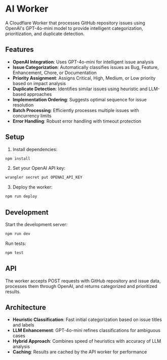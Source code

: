 # AI Worker

A Cloudflare Worker that processes GitHub repository issues using OpenAI's GPT-4o-mini model to provide intelligent categorization, prioritization, and duplicate detection.

## Features

- **OpenAI Integration**: Uses GPT-4o-mini for intelligent issue analysis
- **Issue Categorization**: Automatically classifies issues as Bug, Feature, Enhancement, Chore, or Documentation
- **Priority Assignment**: Assigns Critical, High, Medium, or Low priority based on impact analysis
- **Duplicate Detection**: Identifies similar issues using heuristic and LLM-based approaches
- **Implementation Ordering**: Suggests optimal sequence for issue resolution
- **Batch Processing**: Efficiently processes multiple issues with concurrency limits
- **Error Handling**: Robust error handling with timeout protection

## Setup

1. Install dependencies:

```bash
npm install
```

2. Set your OpenAI API key:

```bash
wrangler secret put OPENAI_API_KEY
```

3. Deploy the worker:

```bash
npm run deploy
```

## Development

Start the development server:

```bash
npm run dev
```

Run tests:

```bash
npm test
```

## API

The worker accepts POST requests with GitHub repository and issue data, processes them through OpenAI, and returns categorized and prioritized results.

## Architecture

- **Heuristic Classification**: Fast initial categorization based on issue titles and labels
- **LLM Enhancement**: GPT-4o-mini refines classifications for ambiguous cases
- **Hybrid Approach**: Combines speed of heuristics with accuracy of LLM analysis
- **Caching**: Results are cached by the API worker for performance
